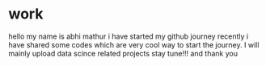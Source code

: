 # work
hello my name is abhi mathur i have started my github journey recently i have shared some codes which are very cool way to start the journey. 
I will mainly upload data scince related projects stay tune!!! and thank you 

